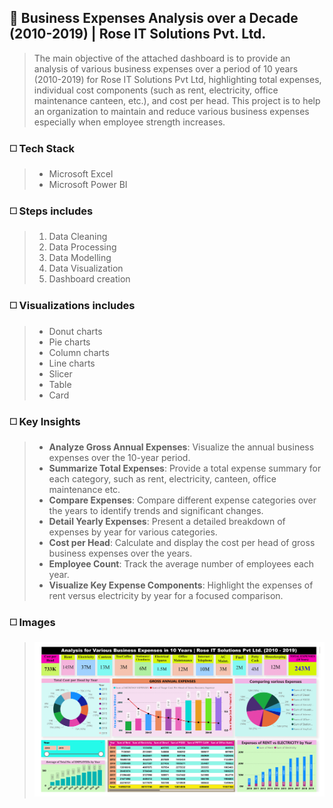 
## 🔳 Business Expenses Analysis over a Decade (2010-2019) | Rose IT Solutions Pvt. Ltd.

>The main objective of the attached dashboard is to provide an analysis of various business expenses over a period of 10 years (2010-2019) for Rose IT Solutions Pvt Ltd, highlighting total expenses, individual cost components (such as rent, electricity, office maintenance canteen, etc.), and cost per head. This project is to help an organization to maintain and reduce various business expenses especially when employee strength increases.

### ◻️ Tech Stack

>- Microsoft Excel
>- Microsoft Power BI

### ◻️ Steps includes

>1. Data Cleaning
>2. Data Processing
>3. Data Modelling
>4. Data Visualization
>5. Dashboard creation

### ◻️ Visualizations includes

>- Donut charts
>- Pie charts
>- Column charts
>- Line charts
>- Slicer
>- Table
>- Card

### ◻️ Key Insights

>- **Analyze Gross Annual Expenses**: Visualize the annual business expenses over the 10-year period.
>- **Summarize Total Expenses**: Provide a total expense summary for each category, such as rent, electricity, canteen, office maintenance etc.
>- **Compare Expenses**: Compare different expense categories over the years to identify trends and significant changes.
>- **Detail Yearly Expenses**: Present a detailed breakdown of expenses by year for various categories.
>- **Cost per Head**: Calculate and display the cost per head of gross business expenses over the years.
>- **Employee Count**: Track the average number of employees each year.
>- **Visualize Key Expense Components**: Highlight the expenses of rent versus electricity by year for a focused comparison.

### ◻️ Images

>![Business Expenses Analysis](https://github.com/ialam085/Business_Expenses_Analysis_ROSE/blob/main/Various_Office_Expenses_ROSE-1.png)
